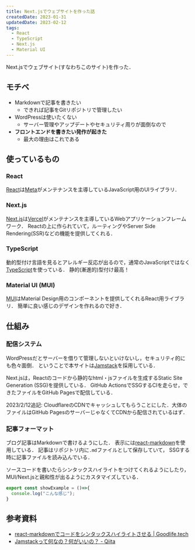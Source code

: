 ```yaml
---
title: Next.jsでウェブサイトを作った話
createdDate: 2023-01-31
updatedDate: 2023-02-12
tags:
  - React
  - TypeScript
  - Next.js
  - Material UI
---
```


Next.jsでウェブサイト(すなわちこのサイト)を作った．

## モチベ

- Markdownで記事を書きたい
  - できれば記事をGitリポジトリで管理したい
- WordPressは使いたくない
  - サーバー管理やアップデートやセキュリティ周りが面倒なので
- **フロントエンドを書きたい発作が起きた**
  - 最大の理由はこれである

## 使っているもの

### React

[React](https://ja.reactjs.org/)は[Meta](https://about.meta.com/)がメンテナンスを主導しているJavaScript用のUIライブラリ．

### Next.js

[Next.js](https://nextjs.org/)は[Vercel](https://vercel.com/home)がメンテナンスを主導しているWebアプリケーションフレームワーク．
Reactの上に作られていて，ルーティングやServer Side Rendering(SSR)などの機能を提供してくれる．

### TypeScript

動的型付け言語を見るとアレルギー反応が出るので，通常のJavaScriptではなく[TypeScript](https://www.typescriptlang.org/)を使っている．
静的(漸進的)型付け最高！

### Material UI (MUI)

[MUI](https://mui.com/)はMaterial Design用のコンポーネントを提供してくれるReact用ライブラリ．
簡単に良い感じのデザインを作れるので好き．

## 仕組み

### 配信システム

WordPressだとサーバーを借りて管理しないといけないし，セキュリティ的にも色々面倒．
ということで本サイトは[Jamstack](https://jamstack.org/)を採用している．

Next.jsは，Reactのコードから静的なhtml・jsファイルを生成するStatic Site Generation (SSG)を提供している．
GitHub ActionsでSSGするCIを走らせ，できたファイルをGitHub Pagesで配信している．

2023/2/12追記: CloudflareのCDNでキャッシュしてもらうことにした．大体のファイルはGitHub PagesのサーバーじゃなくてCDNから配信されているはず．

### 記事フォーマット

ブログ記事はMarkdownで書けるようにした．
表示には[react-markdown](https://github.com/remarkjs/react-markdown)を使用している．
記事はリポジトリ内に`.md`ファイルとして保存していて，
SSGする時に記事ファイルを読み込んでいる．

ソースコードを書いたらシンタックスハイライトをつけてくれるようにしたり，MUI/Next.jsと親和性が出るようにカスタマイズしている．

```typescript
export const showExample = ()=>{
  console.log("こんな感じ");
}
```


## 参考資料

- [react-markdownでコードをシンタックスハイライトさせる | Goodlife.tech](https://goodlife.tech/posts/react-markdown-code-highlight.html)
- [Jamstackって何なの？何がいいの？ - Qiita](https://qiita.com/ozaki25/items/4075d03278d1fb51cc37)
